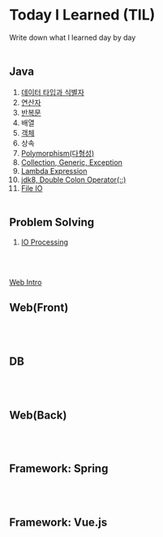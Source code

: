# Today I Learned (TIL)
Write down what I learned day by day
<br></br>

## Java

1. [데이터 타입과 식별자](java/Data_Type_and_Identifier.md)
2. [연산자](java/Operator.md)
3. [반복문](java/Loop.md)
4. 배열
5. [객체](java/Object.md)
6. 상속
7. [Polymorphism(다형성)](java/Polymorphism.md)
8. [Collection, Generic, Exception](java/Collection_Generic_Exception.md)
9. [Lambda Expression](java/Lambda_Expression.md)
10. [jdk8, Double Colon Operator(::)](java/jdk8_Double_Colon_Operator(::).md)
11. [File IO](java/File_IO.md)
<br></br>

## Problem Solving

1. [IO Processing](problem-solving/io-processing.md)

<br></br>

[Web Intro](web/Intro.md)
## Web(Front)

<br></br>

## DB

<br></br>

## Web(Back)

<br></br>

## Framework: Spring

<br></br>

## Framework: Vue.js

<br></br>
